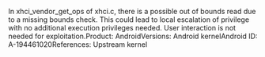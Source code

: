 In xhci_vendor_get_ops of xhci.c, there is a possible out of bounds read due to a missing bounds check. This could lead to local escalation of privilege with no additional execution privileges needed. User interaction is not needed for exploitation.Product: AndroidVersions: Android kernelAndroid ID: A-194461020References: Upstream kernel